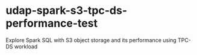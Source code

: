 # udap-spark-s3-tpc-ds-performance-test
Explore Spark SQL with S3 object storage and its performance using TPC-DS workload
